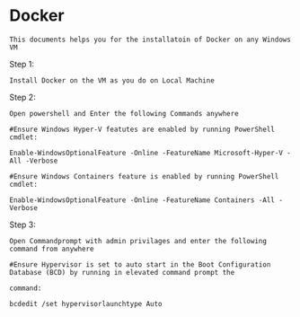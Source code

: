 # Docker

	This documents helps you for the installatoin of Docker on any Windows VM 

Step 1:

	Install Docker on the VM as you do on Local Machine

Step 2:

	Open powershell and Enter the following Commands anywhere
	
	#Ensure Windows Hyper-V featutes are enabled by running PowerShell cmdlet:
	
	Enable-WindowsOptionalFeature -Online -FeatureName Microsoft-Hyper-V -All -Verbose

	#Ensure Windows Containers feature is enabled by running PowerShell cmdlet:
	
	Enable-WindowsOptionalFeature -Online -FeatureName Containers -All -Verbose
	
Step 3:

	Open Commandprompt with admin privilages and enter the following command from anywhere
	
	#Ensure Hypervisor is set to auto start in the Boot Configuration Database (BCD) by running in elevated command prompt the 
	
	command:
	
	bcdedit /set hypervisorlaunchtype Auto
